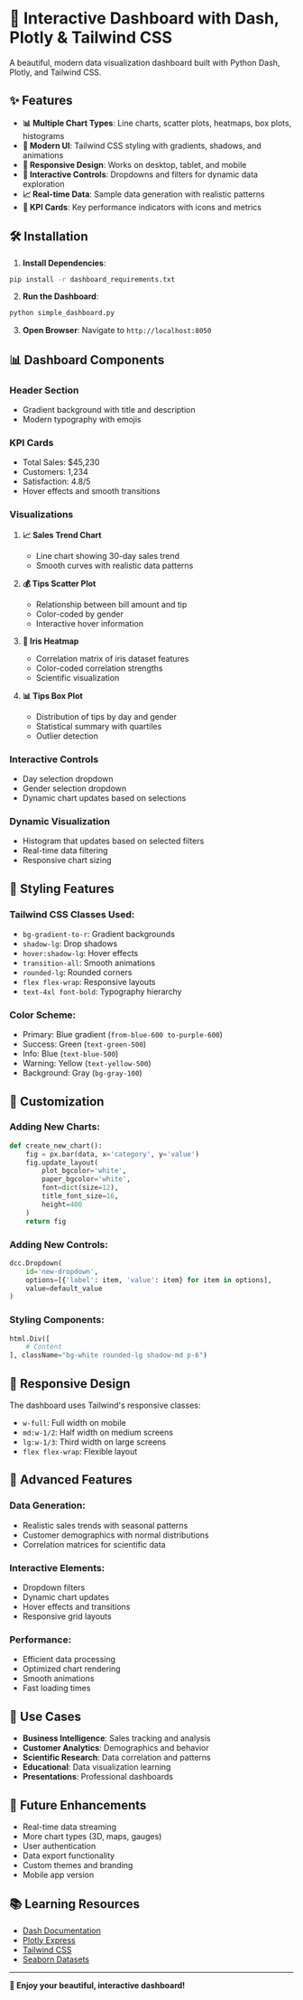 # 🚀 Interactive Dashboard with Dash, Plotly & Tailwind CSS

A beautiful, modern data visualization dashboard built with Python Dash, Plotly, and Tailwind CSS.

## ✨ Features

- **📊 Multiple Chart Types**: Line charts, scatter plots, heatmaps, box plots, histograms
- **🎨 Modern UI**: Tailwind CSS styling with gradients, shadows, and animations
- **📱 Responsive Design**: Works on desktop, tablet, and mobile
- **🔄 Interactive Controls**: Dropdowns and filters for dynamic data exploration
- **📈 Real-time Data**: Sample data generation with realistic patterns
- **🎯 KPI Cards**: Key performance indicators with icons and metrics

## 🛠️ Installation

1. **Install Dependencies**:
```bash
pip install -r dashboard_requirements.txt
```

2. **Run the Dashboard**:
```bash
python simple_dashboard.py
```

3. **Open Browser**: Navigate to `http://localhost:8050`

## 📊 Dashboard Components

### **Header Section**
- Gradient background with title and description
- Modern typography with emojis

### **KPI Cards**
- Total Sales: $45,230
- Customers: 1,234
- Satisfaction: 4.8/5
- Hover effects and smooth transitions

### **Visualizations**

1. **📈 Sales Trend Chart**
   - Line chart showing 30-day sales trend
   - Smooth curves with realistic data patterns

2. **💰 Tips Scatter Plot**
   - Relationship between bill amount and tip
   - Color-coded by gender
   - Interactive hover information

3. **🌺 Iris Heatmap**
   - Correlation matrix of iris dataset features
   - Color-coded correlation strengths
   - Scientific visualization

4. **📊 Tips Box Plot**
   - Distribution of tips by day and gender
   - Statistical summary with quartiles
   - Outlier detection

### **Interactive Controls**
- Day selection dropdown
- Gender selection dropdown
- Dynamic chart updates based on selections

### **Dynamic Visualization**
- Histogram that updates based on selected filters
- Real-time data filtering
- Responsive chart sizing

## 🎨 Styling Features

### **Tailwind CSS Classes Used**:
- `bg-gradient-to-r`: Gradient backgrounds
- `shadow-lg`: Drop shadows
- `hover:shadow-lg`: Hover effects
- `transition-all`: Smooth animations
- `rounded-lg`: Rounded corners
- `flex flex-wrap`: Responsive layouts
- `text-4xl font-bold`: Typography hierarchy

### **Color Scheme**:
- Primary: Blue gradient (`from-blue-600 to-purple-600`)
- Success: Green (`text-green-500`)
- Info: Blue (`text-blue-500`)
- Warning: Yellow (`text-yellow-500`)
- Background: Gray (`bg-gray-100`)

## 🔧 Customization

### **Adding New Charts**:
```python
def create_new_chart():
    fig = px.bar(data, x='category', y='value')
    fig.update_layout(
        plot_bgcolor='white',
        paper_bgcolor='white',
        font=dict(size=12),
        title_font_size=16,
        height=400
    )
    return fig
```

### **Adding New Controls**:
```python
dcc.Dropdown(
    id='new-dropdown',
    options=[{'label': item, 'value': item} for item in options],
    value=default_value
)
```

### **Styling Components**:
```python
html.Div([
    # Content
], className="bg-white rounded-lg shadow-md p-6")
```

## 📱 Responsive Design

The dashboard uses Tailwind's responsive classes:
- `w-full`: Full width on mobile
- `md:w-1/2`: Half width on medium screens
- `lg:w-1/3`: Third width on large screens
- `flex flex-wrap`: Flexible layout

## 🚀 Advanced Features

### **Data Generation**:
- Realistic sales trends with seasonal patterns
- Customer demographics with normal distributions
- Correlation matrices for scientific data

### **Interactive Elements**:
- Dropdown filters
- Dynamic chart updates
- Hover effects and transitions
- Responsive grid layouts

### **Performance**:
- Efficient data processing
- Optimized chart rendering
- Smooth animations
- Fast loading times

## 🎯 Use Cases

- **Business Intelligence**: Sales tracking and analysis
- **Customer Analytics**: Demographics and behavior
- **Scientific Research**: Data correlation and patterns
- **Educational**: Data visualization learning
- **Presentations**: Professional dashboards

## 🔮 Future Enhancements

- Real-time data streaming
- More chart types (3D, maps, gauges)
- User authentication
- Data export functionality
- Custom themes and branding
- Mobile app version

## 📚 Learning Resources

- [Dash Documentation](https://dash.plotly.com/)
- [Plotly Express](https://plotly.com/python/plotly-express/)
- [Tailwind CSS](https://tailwindcss.com/)
- [Seaborn Datasets](https://seaborn.pydata.org/generated/seaborn.load_dataset.html)

---

**🎉 Enjoy your beautiful, interactive dashboard!**
